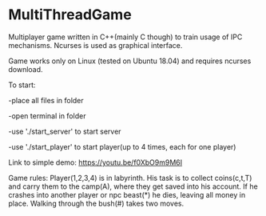 # MultiThreadGame
Multiplayer game written in C++(mainly C though) to train usage of IPC mechanisms. 
Ncurses is used as graphical interface.

Game works only on Linux (tested on Ubuntu 18.04) and requires ncurses download.

To start:

-place all files in folder

-open terminal in folder

-use './start_server' to start server

-use './start_player' to start player(up to 4 times, each for one player)

Link to simple demo: https://youtu.be/f0XbO9m9M6I

Game rules: 
Player(1,2,3,4) is in labyrinth. 
His task is to collect coins(c,t,T) and carry them to the camp(A), where they get saved into his account.
If he crashes into another player or npc beast(\*) he dies, leaving all money in place.
Walking through the bush(#) takes two moves.

